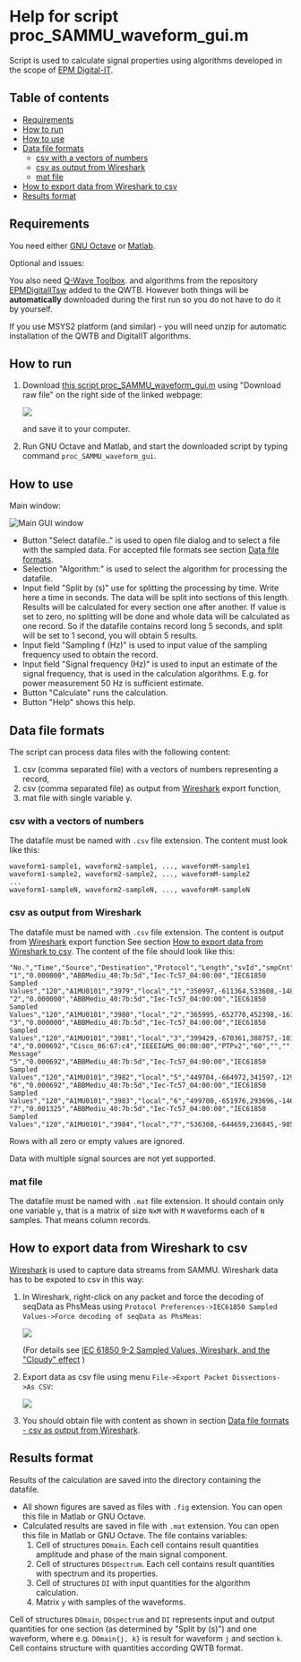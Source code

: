 # Help for script proc_SAMMU_waveform_gui.m
Script is used to calculate signal properties using algorithms developed in the scope of [EPM Digital-IT](https://www.euramet.org/research-innovation/search-research-projects/details/project/metrology-for-digital-substation-instrumentation "EPM Digital-IT").

## Table of contents
<!-- vim-markdown-toc GFM -->

- [Requirements](#requirements)
- [How to run](#how-to-run)
- [How to use](#how-to-use)
- [Data file formats](#data-file-formats)
  - [csv with a vectors of numbers](#csv-with-a-vectors-of-numbers)
  - [csv as output from Wireshark](#csv-as-output-from-wireshark)
  - [mat file](#mat-file)
- [How to export data from Wireshark to csv](#how-to-export-data-from-wireshark-to-csv)
- [Results format](#results-format)

<!-- vim-markdown-toc -->

## Requirements
You need either [GNU Octave](https://octave.org "GNU Octave") or [Matlab](https://www.mathworks.com/products/matlab.html "Matlab").

Optional and issues:

You also need [Q-Wave Toolbox](https://github.com/qwtb/qwtb "Q-Wave Toolbox").
and algorithms from the repository
[EPMDigitalITsw](https://github.com/KaeroDot/EPMDigitalITsw "EPMDigitalITsw")
added to the QWTB. However both things will be **automatically** downloaded
during the first run so you do not have to do it by yourself.

If you use MSYS2 platform (and similar) - you will need unzip for automatic installation of the QWTB and DigitalIT algorithms.

## How to run
1. Download [this script proc_SAMMU_waveform_gui.m](https://github.com/KaeroDot/EPMDigitalITsw/blob/main/gui/proc_SAMMU_waveform_gui.m "Script proc_SAMMU_waveform_gui.m") using "Download raw file" on the right side of the linked webpage:

    ![](proc_SAMMU_waveform_gui_help_image_02.png)

    and save it to your computer.
1. Run GNU Octave and Matlab, and start the downloaded script by typing command `proc_SAMMU_waveform_gui`.

## How to use
Main window:

![Main GUI window](proc_SAMMU_waveform_gui_help_image_01.png)

- Button "Select datafile.." is used to open file dialog and to select a file
  with the sampled data. For accepted file formats see section [Data file formats](#data-file-formats).
- Selection "Algorithm:" is used to select the algorithm for processing the datafile.
- Input field "Split by (s)" use for splitting the processing by time. Write
  here a time in seconds. The data will be split into sections of this length.
  Results will be calculated for every section one after another. If value is
  set to zero, no splitting will be done and whole data will be calculated as
  one record. So if the datafile contains record long 5 seconds, and split will
  be set to 1 second, you will obtain 5 results.
- Input field "Sampling f (Hz)" is used to input value of the sampling frequency used to obtain the record.
- Input field "Signal frequency (Hz)" is used to input an estimate of the
  signal frequency, that is used in the calculation algorithms. E.g. for power
  measurement 50 Hz is sufficient estimate.
- Button "Calculate" runs the calculation.
- Button "Help" shows this help.

## Data file formats
The script can process data files with the following content:

1. csv (comma separated file) with a vectors of numbers representing a record,
1. csv (comma separated file) as output from [Wireshark](https://www.wireshark.org "Wireshark") export function,
1. mat file with single variable y.

### csv with a vectors of numbers
The datafile must be named with `.csv` file extension. The content must look like this:

    waveform1-sample1, waveform2-sample1, ..., waveformM-sample1
    waveform1-sample2, waveform2-sample2, ..., waveformM-sample2
    ...
    waveform1-sampleN, waveform2-sampleN, ..., waveformM-sampleN

### csv as output from Wireshark
The datafile must be named with `.csv` file extension. The content is output
from [Wireshark](https://www.wireshark.org "Wireshark") export function 
 See section [How to export data from Wireshark to csv](#how-to-export-data-from-wireshark-to-csv). The content of the file should
 look like this:

    "No.","Time","Source","Destination","Protocol","Length","svId","smpCnt","smpSynch","smp","value","Info"
    "1","0.000000","ABBMediu_40:7b:5d","Iec-Tc57_04:00:00","IEC61850 Sampled Values","120","A1MU0101","3979","local","1","350997,-611364,533608,-1484,20504599,-55945920,35080598,-803",""
    "2","0.000000","ABBMediu_40:7b:5d","Iec-Tc57_04:00:00","IEC61850 Sampled Values","120","A1MU0101","3980","local","2","365995,-652770,452398,-1618,24589209,-56411479,31485872,606",""
    "3","0.000000","ABBMediu_40:7b:5d","Iec-Tc57_04:00:00","IEC61850 Sampled Values","120","A1MU0101","3981","local","3","399429,-670361,388757,-1010,28505950,-56572835,27698602,-1688",""
    "4","0.000692","Cisco_06:67:c4","IEEEI&MS_00:00:00","PTPv2","60","","","","4","","Follow_Up Message"
    "5","0.000692","ABBMediu_40:7b:5d","Iec-Tc57_04:00:00","IEC61850 Sampled Values","120","A1MU0101","3982","local","5","449704,-664972,341597,-1298,32261875,-56389504,23710152,-967",""
    "6","0.000692","ABBMediu_40:7b:5d","Iec-Tc57_04:00:00","IEC61850 Sampled Values","120","A1MU0101","3983","local","6","499700,-651976,293696,-1467,35813726,-55754921,19584659,-1953",""
    "7","0.001325","ABBMediu_40:7b:5d","Iec-Tc57_04:00:00","IEC61850 Sampled Values","120","A1MU0101","3984","local","7","536308,-644659,236845,-985,39139255,-54805384,15365799,-1453",""

Rows with all zero or empty values are ignored.

Data with multiple signal sources are not yet supported.

### mat file
The datafile must be named with `.mat` file extension. It should contain only
one variable `y`, that is a matrix of size `NxM` with `M` waveforms each of `N`
samples. That means column records.

## How to export data from Wireshark to csv
[Wireshark](https://www.wireshark.org "Wireshark") is used to capture data
streams from SAMMU. Wireshark data has to be expoted to csv in this way:
1. In Wireshark, right-click on any packet and force the decoding of seqData as
PhsMeas using `Protocol Preferences->IEC61850 Sampled Values->Force decoding of seqData as PhsMeas`:

    ![](proc_SAMMU_waveform_gui_help_image_03.png)
    
    (For details see [IEC 61850 9-2 Sampled Values, Wireshark, and the "Cloudy" effect](https://www.linkedin.com/pulse/iec-61850-9-2-sampled-values-wireshark-cloudy-effect-silveira/) )
1. Export data as csv file using menu `File->Export Packet Dissections->As CSV`:

    ![](proc_SAMMU_waveform_gui_help_image_04.png)

1. You should obtain file with content as shown in section [Data file formats - csv as output from Wireshark](#csv-as-output-from-wireshark).

## Results format
Results of the calculation are saved into the directory containing the datafile.
- All shown figures are saved as files with `.fig` extension. You can open this file in Matlab or GNU Octave.
- Calculated results are saved in file with `.mat` extension. You can open this
  file in Matlab or GNU Octave. The file contains variables:
  1. Cell of structures `DOmain`. Each cell contains result quantities amplitude and phase of the main signal component.
  1. Cell of structures `DOspectrum`. Each cell contains result quantities with spectrum and its properties.
  1. Cell of structures `DI` with input quantities for the algorithm calculation.
  1. Matrix `y` with samples of the waveforms.

Cell of structures `DOmain`, `DOspectrum` and `DI` represents input and output
quantities for one section (as determined by "Split by (s)") and one waveform,
where e.g. `DOmain{j, k}` is result for waveform `j` and section `k`. Cell
contains structure with quantities according QWTB format.

